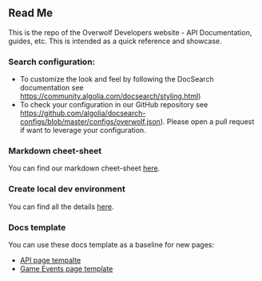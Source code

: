 ## Read Me
This is the repo of the Overwolf Developers website - API Documentation, guides, etc.
This is intended as a quick reference and showcase.

### Search configuration:

* To customize the look and feel by following the DocSearch documentation see https://community.algolia.com/docsearch/styling.html) 
* To check your configuration in our GitHub repository see https://github.com/algolia/docsearch-configs/blob/master/configs/overwolf.json). Please open a pull request if want to leverage your configuration.

### Markdown cheet-sheet

You can find our markdown cheet-sheet [here](markdown-cheat-sheet.md).

### Create local dev environment

You can find all the details [here](create-local-dev-env.md).

### Docs template

You can use these docs template as a baseline for new pages:

* [API page tempalte](/docs-templates/api-page-template.md)
* [Game Events page template](/docs-templates/game-events-page-tempalte.md)

